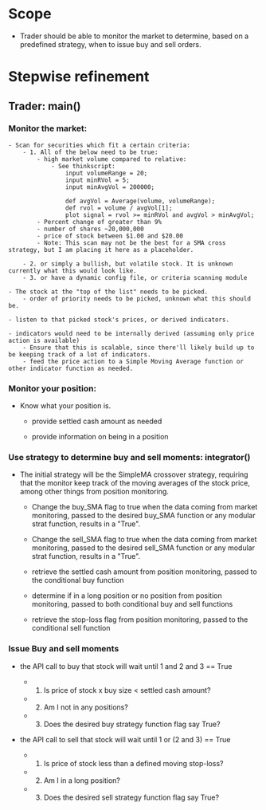 # Scope
- Trader should be able to monitor the market to determine, based on a predefined strategy, when to issue buy and sell orders. 

# Stepwise refinement
## Trader: main()

### Monitor the market: 
    - Scan for securities which fit a certain criteria:
        - 1. All of the below need to be true: 
            - high market volume compared to relative:
                - See thinkscript: 
                    input volumeRange = 20;
                    input minRVol = 5;
                    input minAvgVol = 200000;

                    def avgVol = Average(volume, volumeRange);
                    def rvol = volume / avgVol[1];
                    plot signal = rvol >= minRVol and avgVol > minAvgVol;
            - Percent change of greater than 9%
            - number of shares ~20,000,000
            - price of stock between $1.00 and $20.00
            - Note: This scan may not be the best for a SMA cross strategy, but I am placing it here as a placeholder. 
    
        - 2. or simply a bullish, but volatile stock. It is unknown currently what this would look like.
        - 3. or have a dynamic config file, or criteria scanning module

    - The stock at the "top of the list" needs to be picked.
        - order of priority needs to be picked, unknown what this should be.

    - listen to that picked stock's prices, or derived indicators.

    - indicators would need to be internally derived (assuming only price action is available) 
        - Ensure that this is scalable, since there'll likely build up to be keeping track of a lot of indicators.
        - feed the price action to a Simple Moving Average function or other indicator function as needed. 

### Monitor your position:
- Know what your position is.

    - provide settled cash amount as needed

    - provide information on being in a position 

### Use strategy to determine buy and sell moments: integrator()
- The initial strategy will be the SimpleMA crossover strategy, requiring that the monitor keep track of the moving averages of the stock price, among other things from position monitoring.

    - Change the buy_SMA flag to true when the data coming from market monitoring, passed to the desired buy_SMA function or any modular strat function, results in a "True".

    - Change the sell_SMA flag to true when the data coming from market monitoring, passed to the desired sell_SMA function or any modular strat function, results in a "True".

    - retrieve the settled cash amount from position monitoring, passed to the conditional buy function

    - determine if in a long position or no position from position monitoring, passed to both conditional buy and sell functions

    - retrieve the stop-loss flag from position monitoring, passed to the conditional sell function

### Issue Buy and sell moments
- the API call to buy that stock will wait until 1 and 2 and 3 == True
    - 1. Is price of stock x buy size < settled cash amount?
    - 2. Am I not in any positions? 
    - 3. Does the desired buy strategy function flag say True? 

- the API call to sell that stock will wait until 1 or (2 and 3) == True
    - 1. Is price of stock less than a defined moving stop-loss? 
    - 2. Am I in a long position?
    - 3. Does the desired sell strategy function flag say True?

